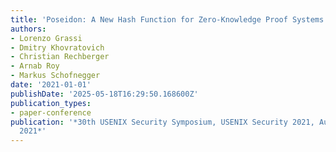 ```yaml
---
title: 'Poseidon: A New Hash Function for Zero-Knowledge Proof Systems'
authors:
- Lorenzo Grassi
- Dmitry Khovratovich
- Christian Rechberger
- Arnab Roy
- Markus Schofnegger
date: '2021-01-01'
publishDate: '2025-05-18T16:29:50.168600Z'
publication_types:
- paper-conference
publication: '*30th USENIX Security Symposium, USENIX Security 2021, August 11-13,
  2021*'
---
```

